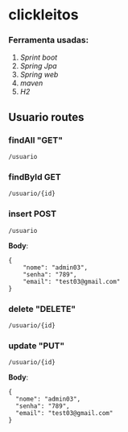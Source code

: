 # clickleitos

### Ferramenta usadas:

1. *Sprint boot*
2. _Spring Jpa_
3. *Spring web*
4. *maven*
5. *H2*

## Usuario routes

### findAll "GET"

```/usuario ```

### findById **GET**

```/usuario/{id} ```

### insert **POST**

``` /usuario ```

**Body**: 
```
{
    "nome": "admin03",
    "senha": "789",
    "email": "test03@gmail.com"
} 
```

### delete "DELETE"

``` /usuario/{id} ```

### update "PUT"

``` /usuario/{id} ```

**Body**:
``` 
{
  "nome": "admin03",
  "senha": "789",
  "email": "test03@gmail.com"
}
```

